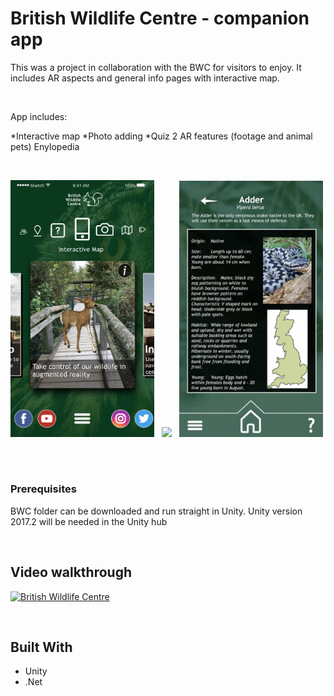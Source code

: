 # British Wildlife Centre - companion app

This was a project in collaboration with the BWC for visitors to enjoy. It includes AR aspects and general info pages with interactive map.
<br/>


<br/>

App includes:

*Interactive map
*Photo adding
*Quiz
2 AR features (footage and animal pets)
Enylopedia

<br/>

<img src="https://github.com/carlhtech/carlhtech/blob/main/Images/BWCImages/SS1.png" width="230"/>&nbsp;&nbsp;
<img src="https://github.com/carlhtech/carlhtech/blob/main/Images/BWCImages/SS4.png" width="450"/>&nbsp;&nbsp;
<img src="https://github.com/carlhtech/carlhtech/blob/main/Images/BWCImages/SS2.png" width="230"/>&nbsp;&nbsp;


<br/>

### Prerequisites

BWC folder can be downloaded and run straight in Unity. Unity version 2017.2 will be needed in the Unity hub


<br/>

## Video walkthrough

[![British Wildlife Centre](http://img.youtube.com/vi/dNmvNc0r3Ho/0.jpg)](http://www.youtube.com/watch?v=dNmvNc0r3Ho "British Wildlife Centre")



<br/>


## Built With

* Unity
* .Net

